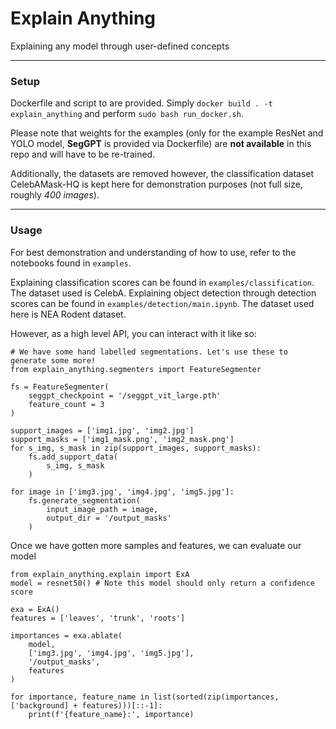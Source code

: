 # Explain Anything
Explaining any model through user-defined concepts

--- 
### Setup
Dockerfile and script to are provided. Simply `docker build . -t explain_anything` and perform `sudo bash run_docker.sh`.

Please note that weights for the examples (only for the example ResNet and YOLO model, **SegGPT** is provided via Dockerfile) are **not available** in this repo and will have to be re-trained.

Additionally, the datasets are removed however, the classification dataset CelebAMask-HQ is kept here for demonstration purposes (not full size, roughly *400 images*).

---
### Usage
For best demonstration and understanding of how to use, refer to the notebooks found in `examples`. 

Explaining classification scores can be found in `examples/classification`. The dataset used is CelebA.
Explaining object detection through detection scores can be found in `examples/detection/main.ipynb`. The dataset used here is NEA Rodent dataset.

However, as a high level API, you can interact with it like so:
```
# We have some hand labelled segmentations. Let's use these to generate some more!
from explain_anything.segmenters import FeatureSegmenter

fs = FeatureSegmenter(
	seggpt_checkpoint = '/seggpt_vit_large.pth'
	feature_count = 3
)

support_images = ['img1.jpg', 'img2.jpg']
support_masks = ['img1_mask.png', 'img2_mask.png']
for s_img, s_mask in zip(support_images, support_masks):
	fs.add_support_data(
		s_img, s_mask
	)

for image in ['img3.jpg', 'img4.jpg', 'img5.jpg']:
	fs.generate_segmentation(
		input_image_path = image,
		output_dir = '/output_masks'
	)
```

Once we have gotten more samples and features, we can evaluate our model
```
from explain_anything.explain import ExA
model = resnet50() # Note this model should only return a confidence score

exa = ExA()
features = ['leaves', 'trunk', 'roots']

importances = exa.ablate(
	model,
	['img3.jpg', 'img4.jpg', 'img5.jpg'],
	'/output_masks',
	features
)

for importance, feature_name in list(sorted(zip(importances, ['background] + features)))[::-1]:
	print(f'{feature_name}:', importance)
```